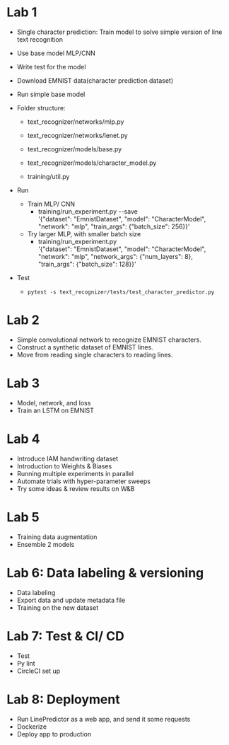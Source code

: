 # Lab 1 
- Single character prediction: Train model to solve simple version of line text recognition 
- Use base model MLP/CNN 
- Write test for the model 
- Download EMNIST data(character prediction dataset)
- Run simple base model 
- Folder structure:
    - text_recognizer/networks/mlp.py
    - text_recognizer/networks/lenet.py
    - text_recognizer/models/base.py
    - text_recognizer/models/character_model.py

    - training/util.py

- Run
    - Train MLP/ CNN
        - training/run_experiment.py --save \
  '{"dataset": "EmnistDataset", "model": "CharacterModel", "network": "mlp",  "train_args": {"batch_size": 256}}'
    - Try larger MLP, with smaller batch size
        - training/run_experiment.py \
  '{"dataset": "EmnistDataset", "model": "CharacterModel", "network": "mlp", "network_args": {"num_layers": 8}, "train_args": {"batch_size": 128}}'

- Test
    - `pytest -s text_recognizer/tests/test_character_predictor.py`

# Lab 2

- Simple convolutional network to recognize EMNIST characters.
- Construct a synthetic dataset of EMNIST lines.
- Move from reading single characters to reading lines.

# Lab 3
- Model, network, and loss
- Train an LSTM on EMNIST

# Lab 4
- Introduce IAM handwriting dataset
- Introduction to Weights & Biases
- Running multiple experiments in parallel
- Automate trials with hyper-parameter sweeps
- Try some ideas & review results on W&B


# Lab 5
- Training data augmentation
- Ensemble 2 models 


# Lab 6: Data labeling & versioning
- Data labeling
- Export data and update metadata file
- Training on the new dataset


# Lab 7: Test & CI/ CD
- Test
- Py lint
- CircleCI set up


# Lab 8: Deployment

- Run LinePredictor as a web app, and send it some requests
- Dockerize
- Deploy app to production 